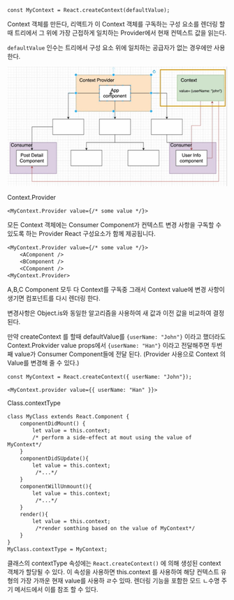 ```react
const MyContext = React.createContext(defaultValue);
```

Context 객체를 만든다, 리액트가 이 Context 객체를 구독하는 구성 요소를 렌더링 할 때 트리에서 그 위에  가장 근접하게 일치하는 Provider에서 현재 컨텍스트 값을 읽는다. 

`defaultValue` 인수는 트리에서 구성 요소 위에 일치하는 공급자가 없는 경우에만 사용한다. 

![image-20240522223020977](https://raw.githubusercontent.com/oiosu/image_repo/master/img/image-20240522223020977.png)



Context.Provider

```react
<MyContext.Provider value={/* some value */}>
```

모든 Context 객체에는 Consumer Component가 컨텍스트 변경 사항을 구독할 수 있도록 하는 Provider React 구성요소가 함께 제공됩니다. 

```react
<MyContext.Provider value={/* some value */}>
    <AComponent />
    <BComponent />
    <CComponent />
<MyContext.Provider>
```

A,B,C Component 모두 다 Context를 구독중 그래서 Context value에 변경 사항이  생기면 컴포넌트를 다시 렌더링 한다. 

변경사항은 Object.is와 동일한 알고리즘을 사용하여 새 값과 이전 값을 비교하여 결정된다. 

만약 createContext 를 할때 defaultValue를 `{userName: "John"}` 이라고 했더라도 Context.Prokvider value props에서 `{userName: "Han"}` 이라고 전달해주면 두번째 value가 Consumer Component들에 전달 된다. (Provider 사용으로 Context 의 Value를 변경해 줄 수 있다.)

```react
const MyContext = React.createContext({ userName: "John"});
```

```react
<MyContext.provider value={{ userName: "Han" }}>
```



Class.contextType 

```react
class MyClass extends React.Component {
    componentDidMount() {
        let value = this.context;
        /* perform a side-effect at mout using the value of MyContext*/
    }
    componentDidSUpdate(){
        let value = this.context;
         /*...*/
    }
    componentWillUnmount(){
        let value = this.context;
         /*...*/
    }
    render(){
        let value = this.context;
         /*render somthing based on the value of MyContext*/
    }
}
MyClass.contextType = MyContext;
```

클래스의 contextType 속성에는 `React.createContext()` 에 의해 생성된 context 객체가 할당될 수 있다. 이 속성을 사용하면 this.context 를 사용하여 해당 컨텍스트 유형의 가장 가까운 현재 value를 사용하 ㄹ수 있따. 렌더링 기능을 포함한 모드 ㄴ수명 주기 메서드에서 이를 참조 할 수 있다. 
